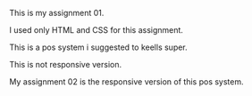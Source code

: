This is my assignment 01.

I used only HTML and CSS for this assignment.

This is a pos system i suggested to keells super.

This is not responsive version.

My assignment 02 is the responsive version of this pos system.
